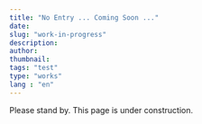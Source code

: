 ```yaml
---
title: "No Entry ... Coming Soon ..."
date:
slug: "work-in-progress"
description: 
author: 
thumbnail: 
tags: "test"
type: "works"
lang : "en"
---
```


Please stand by. This page is under construction.
